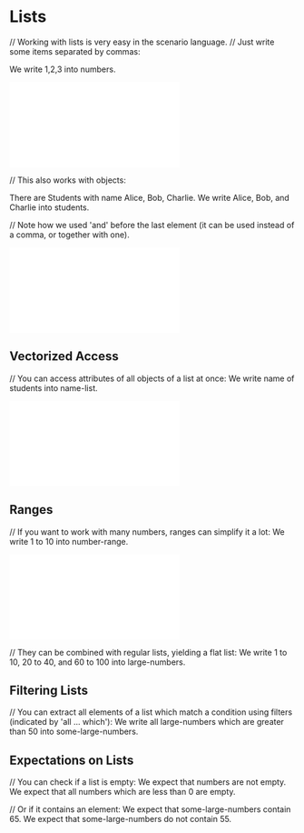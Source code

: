 # Lists

// Working with lists is very easy in the scenario language.
// Just write some items separated by commas:

We write 1,2,3 into numbers.

![numbers](numbers.txt)

// This also works with objects:

There are Students with name Alice, Bob, Charlie.
We write Alice, Bob, and Charlie into students.

// Note how we used 'and' before the last element (it can be used instead of a comma, or together with one).

![students](students.txt)

## Vectorized Access

// You can access attributes of all objects of a list at once:
We write name of students into name-list.

![name-list](name-list.txt)

## Ranges

// If you want to work with many numbers, ranges can simplify it a lot:
We write 1 to 10 into number-range.

![number-range](number-range.txt)

// They can be combined with regular lists, yielding a flat list:
We write 1 to 10, 20 to 40, and 60 to 100 into large-numbers.

## Filtering Lists

// You can extract all elements of a list which match a condition using filters (indicated by 'all ... which'):
We write all large-numbers which are greater than 50 into some-large-numbers.

## Expectations on Lists

// You can check if a list is empty:
We expect that numbers are not empty.
We expect that all numbers which are less than 0 are empty.

// Or if it contains an element:
We expect that some-large-numbers contain 65.
We expect that some-large-numbers do not contain 55.
